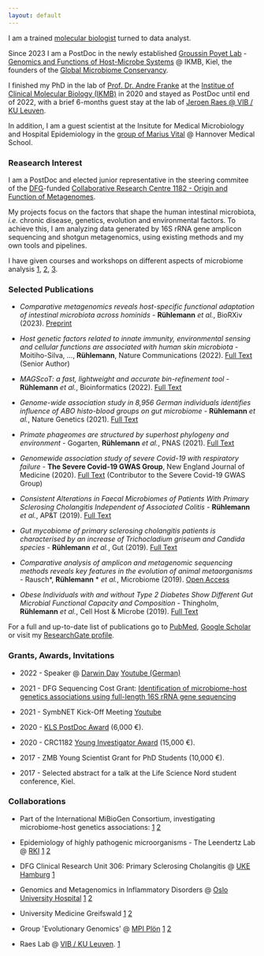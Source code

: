 ```yaml
---
layout: default
---
```


I am a trained [molecular biologist](http://www.medlife.uni-kiel.de/en?set_language=en) turned to data analyst.

Since 2023 I am a PostDoc in the newly established [Groussin Poyet Lab](https://twitter.com/MMmicrobiomeLab) - [Genomics and Functions of Host-Microbe Systems](https://www.ikmb.uni-kiel.de/research/junior-research-groups/genomics-and-functions-host-microbiome-systems) @ IKMB, Kiel, the founders of the [Global Microbiome Conservancy](https://microbiomeconservancy.org/).

 I finished my PhD in the lab of
[Prof. Dr. Andre Franke](http://www.ikmb.uni-kiel.de/research/genetics-bioinformatics) at the [Institue of Clinical Molecular Biology (IKMB)](http://www.ikmb.uni-kiel.de) in 2020 and stayed as PostDoc until end of 2022, with a brief 6-months guest stay at the lab of [Jeroen Raes @ VIB / KU Leuven](https://raeslab.org/). 

In addition, I am a guest scientist at the Insitute for Medical Microbiology and Hospital Epidemiology in the [group of Marius Vital]( https://www.mhh.de/en/institute-for-medical-mikcobiology-and-hospital-epidemiology/work-group-vital) @ Hannover Medical School.

### [](#RI)Reasearch Interest

I am a PostDoc and elected junior representative in the steering commitee of the [DFG](https://www.dfg.de/en/funded_projects/current_projects_programmes/list/projectdetails/index.jsp?id=261376515&sort=nr_asc&prg=SFB&wb=2)-funded [Collaborative Research Centre 1182 - Origin and Function of Metagenomes](http://www.metaorganism-research.com).

My projects focus on the factors that shape the human intestinal microbiota, _i.e._ chronic disease, genetics, evolution and environmental factors. To achieve this, I am analyzing data generated by 16S rRNA gene amplicon sequencing and shotgun metagenomics, using existing methods and my own tools and pipelines.

I have given courses and workshops on different aspects of microbiome analysis [1](https://www.metaorganism-research.com/news/16s-amplicon-sequencing-workshop-28-29-06-2018/), [2](https://www.danishdiabetesacademy.dk/events/cau-ucph-dda-autumn-school-microbiome-complex-metabolic-inflammatory-diseases-phd-students), [3](https://www.metaorganism-research.com/seminars-events/activities/basic-r-and-intro-to-16s-rrna-gene-analysis-workshop/).

### [](#SP)Selected Publications

* _Comparative metagenomics reveals host-specific functional adaptation of intestinal microbiota across hominids_ - **Rühlemann** _et al._, BioRXiv (2023). [Preprint](https://www.biorxiv.org/content/10.1101/2023.03.01.530589v1)

* _Host genetic factors related to innate immunity, environmental sensing and cellular functions are associated with human skin microbiota_ - Moitiho-Silva, ..., **Rühlemann**, Nature Communications (2022). [Full Text](https://www.nature.com/articles/s41467-022-33906-5) (Senior Author)

* _MAGScoT: a fast, lightweight and accurate bin-refinement tool_ - **Rühlemann** _et al._, Bioinformatics (2022). [Full Text](https://academic.oup.com/bioinformatics/article/38/24/5430/6764585)

* _Genome-wide association study in 8,956 German individuals identifies influence of ABO histo-blood groups on gut microbiome_ - **Rühlemann** _et al._, Nature Genetics (2021). [Full Text](https://www.nature.com/articles/s41588-020-00747-1)

* _Primate phageomes are structured by superhost phylogeny and environment_ - Gogarten, **Rühlemann** _et al._, PNAS (2021). [Full Text](https://www.pnas.org/doi/full/10.1073/pnas.2013535118)

* _Genomewide association study of severe Covid-19 with respiratory failure_ - **The Severe Covid-19 GWAS Group**, New England Journal of Medicine (2020). [Full Text](https://www.nejm.org/doi/full/10.1056/nejmoa2020283) (Contributor to the Severe Covid-19 GWAS Group)

* _Consistent Alterations in Faecal Microbiomes of Patients With Primary Sclerosing Cholangitis Independent of Associated Colitis_ - **Rühlemann** _et al._, AP&T (2019). [Full Text](https://pubmed.ncbi.nlm.nih.gov/31250469/)

* _Gut mycobiome of primary sclerosing cholangitis patients is characterised by an increase of Trichocladium griseum and Candida species_ - **Rühlemann** _et al._, Gut (2019). [Full Text](https://gut.bmj.com/content/early/2019/10/25/gutjnl-2019-320008)

* _Comparative analysis of amplicon and metagenomic sequencing methods reveals key features in the evolution of animal metaorganisms_ - Rausch*, **Rühlemann** * _et al._, Microbiome (2019). [Open Access]( https://microbiomejournal.biomedcentral.com/articles/10.1186/s40168-019-0743-1)

* _Obese Individuals with and without Type 2 Diabetes Show Different Gut Microbial Functional Capacity and Composition_ - Thingholm, **Rühlemann** _et al._, Cell Host & Microbe (2019). [Full Text](https://www.sciencedirect.com/science/article/abs/pii/S1931312819303488)

For a full and up-to-date list of publications go to [PubMed](https://www.ncbi.nlm.nih.gov/pubmed/?term=Rühlemann%20MC%5BAuthor%5D&cauthor=true&cauthor_uid=28816579), [Google Scholar](https://scholar.google.de/citations?user=nT-lX-8AAAAJ) or visit my [ResearchGate profile](http://www.researchgate.net/profile/Malte_Ruehlemann).

### [](#GAI)Grants, Awards, Invitations

* 2022 - Speaker @ [Darwin Day](https://www.kec.uni-kiel.de/outreach/Darwintag.php) [Youtube (German)](https://www.youtube.com/watch?v=PKiWWTPpHB0) 

* 2021 - DFG Sequencing Cost Grant: [Identification of microbiome-host genetics associations using full-length 16S rRNA gene sequencing](https://gepris.dfg.de/gepris/projekt/458912286?language=en)

* 2021 - SymbNET Kick-Off Meeting [Youtube](https://www.youtube.com/watch?v=MgrwSNdehLw)

* 2020 - [KLS PostDoc Award](https://www.uni-kiel.de/de/detailansicht/news/014-kls-awards-20) (6,000 €).

* 2020 - CRC1182 [Young Investigator Award](https://www.metaorganism-research.com/news/yird-2020-video-now-available/) (15,000 €).

*	2017 - ZMB Young Scientist Grant for PhD Students (10,000 €).

*	2017 - Selected abstract for a talk at the Life Science Nord student conference, Kiel.

### [](#Collab)Collaborations

* Part of the International MiBioGen Consortium, investigating microbiome-host genetics associations: [1](https://microbiomejournal.biomedcentral.com/articles/10.1186/s40168-018-0479-3) [2](https://www.nature.com/articles/s41588-020-00763-1)

* Epidemiology of highly pathogenic microorganisms - The Leendertz Lab @ [RKI](https://www.leendertz-lab.org/) [1](https://www.pnas.org/doi/full/10.1073/pnas.2013535118) [2](https://www.biorxiv.org/content/10.1101/2023.03.01.530589v1)

* DFG Clinical Research Unit 306: Primary Sclerosing Cholangitis @ [UKE Hamburg](https://www.uke.de/kliniken-institute/kliniken/i.-medizinische-klinik-und-poliklinik/forschung/kfo306.html) [1](https://pubmed.ncbi.nlm.nih.gov/31250469/)

* Genomics and Metagenomics in Inflammatory Disorders @ [Oslo University Hospital](https://ous-research.no/hov/) [1](https://www.sciencedirect.com/science/article/pii/S0016508520356225?via%3Dihub) [2](https://pubmed.ncbi.nlm.nih.gov/31250469/)

* University Medicine Greifswald [1](https://www.sciencedirect.com/science/article/abs/pii/S0016508518352041) [2](https://www.nature.com/articles/s41588-020-00747-1)

* Group 'Evolutionary Genomics' @ [MPI Plön](http://web.evolbio.mpg.de/evolgenomics/) [1](https://www.nature.com/articles/s41588-020-00747-1) [2]( https://microbiomejournal.biomedcentral.com/articles/10.1186/s40168-019-0743-1)

* Raes Lab  @ [VIB / KU Leuven](https://raeslab.org/). [1](https://www.nature.com/articles/s41564-020-0743-8)
